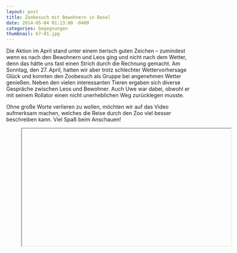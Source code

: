 ```yaml
---
layout: post
title: Zoobesuch mit Bewohnern in Basel
date: 2014-05-04 01:13:00 -0400
categories: begegnungen
thumbnail: 67-01.jpg
---
```

Die Aktion im April stand unter einem tierisch guten Zeichen – zumindest wenn es nach den Bewohnern und Leos ging und nicht nach dem Wetter, denn das hätte uns fast einen Strich durch die Rechnung gemacht. Am Sonntag, den 27. April, hatten wir aber trotz schlechter Wettervorhersage Glück und konnten den Zoobesuch als Gruppe bei angenehmen Wetter genießen. Neben den vielen interessanten Tieren ergaben sich diverse Gespräche zwischen Leos und Bewohner. Auch Uwe war dabei, obwohl er mit seinem Rollator einen nicht unerheblichen Weg zurücklegen musste.

Ohne große Worte verlieren zu wollen, möchten wir auf das Video aufmerksam machen, welches die Reise durch den Zoo viel besser beschreiben kann. Viel Spaß beim Anschauen!

<figure class="responsive-iframe image-bordered">
  <iframe width="560" height="315" title="Video zum Zoobesuch" data-lozad data-src="https://www.youtube.com/embed/dXBhYYz3cVc" allowfullscreen></iframe>
</figure>